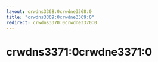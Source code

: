 ```yaml
---
layout: crwdns3368:0crwdne3368:0
title: "crwdns3369:0crwdne3369:0"
redirect: crwdns3370:0crwdne3370:0
---
```



<h1>crwdns3371:0crwdne3371:0</h1>
